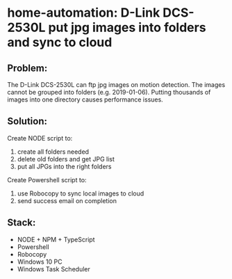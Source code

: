 # home-automation: D-Link DCS-2530L put jpg images into folders and sync to cloud

## Problem: 
The D-Link DCS-2530L can ftp jpg images on motion detection. The images cannot be grouped into folders (e.g. 2019-01-06). Putting thousands of images into one directory causes performance issues.

## Solution: 
Create NODE script to:
1. create all folders needed
2. delete old folders and get JPG list
3. put all JPGs into the right folders

Create Powershell script to:
1. use Robocopy to sync local images to cloud
2. send success email on completion

## Stack:
* NODE + NPM + TypeScript
* Powershell
* Robocopy
* Windows 10 PC
* Windows Task Scheduler
